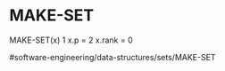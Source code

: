 # MAKE-SET

MAKE-SET(x)
1  x.p = 
2 x.rank = 0



#software-engineering/data-structures/sets/MAKE-SET
